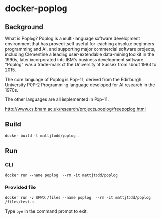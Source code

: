 # docker-poplog

## Background

What is Poplog? 
Poplog is a multi-language software development environment that has proved itself useful for teaching absolute beginners programming and AI, and supporting major commercial software projects, including Clementine a leading user-extendable data-mining toolkit in the 1990s, later incorporated into IBM's business development software. "Poplog" was a trade-mark of the University of Sussex from about 1983 to 2015.

The core language of Poplog is Pop-11, derived from the Edinburgh University POP-2 Programming language developed for AI research in the 1970s.

The other languages are all implemented in Pop-11.

http://www.cs.bham.ac.uk/research/projects/poplog/freepoplog.html

## Build

`docker build -t mattjtodd/poplog .`

## Run

### CLI

`docker run --name poplog  --rm -it mattjtodd/poplog`

### Provided file

`docker run -v $PWD:/files --name poplog  --rm -it mattjtodd/poplog /files/test.p`

Type `bye` in the command prompt to exit.
